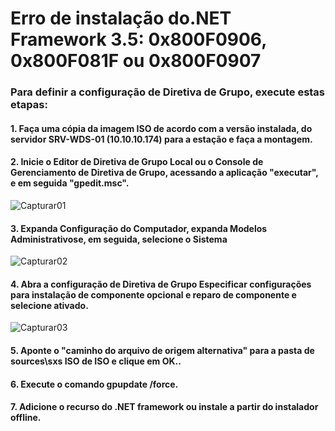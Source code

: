 # Erro de instalação do.NET Framework 3.5: 0x800F0906, 0x800F081F ou 0x800F0907

### Para definir a configuração de Diretiva de Grupo, execute estas etapas:

#### 1. Faça uma cópia da imagem ISO de acordo com a versão instalada, do servidor SRV-WDS-01 (10.10.10.174) para a estação e faça a montagem.

#### 2. Inicie o Editor de Diretiva de Grupo Local ou o Console de Gerenciamento de Diretiva de Grupo, acessando a aplicação "executar", e em seguida "gpedit.msc".

![Capturar01](/uploads/b61f18f6762302c78ab085504b233b8e/Capturar01.PNG)

#### 3. Expanda Configuração do Computador, expanda Modelos Administrativose, em seguida, selecione o Sistema

![Capturar02](/uploads/89c4e8b99964a86b708488af3f6b6b4e/Capturar02.PNG)

#### 4. Abra a configuração de Diretiva de Grupo Especificar configurações para instalação de componente opcional e reparo de componente e selecione ativado.

![Capturar03](/uploads/a48098da0fae8b683eaad9e16514f5b4/Capturar03.PNG)

#### 5. Aponte o "caminho do arquivo de origem alternativa" para a pasta de sources\sxs ISO de ISO e clique em OK..

#### 6. Execute o comando gpupdate /force.

#### 7. Adicione o recurso do .NET framework ou instale a partir do instalador offline.